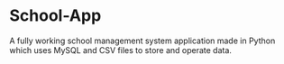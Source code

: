 # School-App
A fully working school management system application made in Python which uses MySQL and CSV files to store and operate data.

